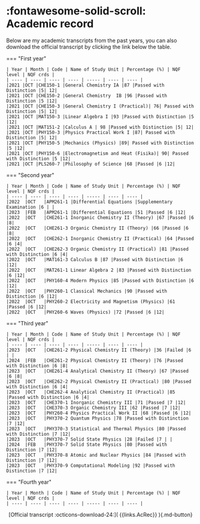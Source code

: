 :fontawesome-solid-scroll: Academic record
===============
<script>
        const myLink = "/transcript/Total_Academic_Record%20(UNISA).pdf";
</script>


Below are my academic transcripts from the past years, you can also download the official transcript by clicking the link below the table.
<script>
        document.write('<p>\
        <a href=" '+ myLink +' ">Official transcript</a>\
        </p>');
</script>

=== "First year"

    | Year | Month | Code | Name of Study Unit | Percentage (%) | NQF level | NQF crds |
    | ---- | ---- | ---- | ---- | ----- | ---- | ---- |
    |2021 |OCT |CHE150-1 |General Chemistry IA |87 |Passed with Distinction |5| 12|
    |2021 |OCT |CHE150-2 |General Chemistry  IB |96 |Passed with Distinction |5 |12|
    |2021 |OCT |CHE150-3 |General Chemistry I (Practical)| 76| Passed with Distinction |5| 12|
    |2021 |OCT |MAT150-3 |Linear Algebra I |93 |Passed with Distinction |5 |12|
    |2021 |OCT |MAT151-2 |Calculus A | 98 |Passed with Distinction |5| 12|
    |2021 |OCT |PHY150-3 |Physics Practical Work I |87| Passed with Distinction |5| 12|
    |2021 |OCT |PHY150-5 |Mechanics (Physics) |89| Passed with Distinction |5 |12|
    |2021 |OCT |PHY150-6 |Electromagnetism and Heat (Fisika)| 90| Passed with Distinction |5 |12|
    |2021 |OCT |PLS260-7 |Philosophy of Science |68 |Passed |6 |12|
 

=== "Second year"

    | Year | Month | Code | Name of Study Unit | Percentage (%) | NQF level | NQF crds |
    | ---- | ---- | ---- | ---- | ----- | ---- | ---- |
    |2022  |OCT   |APM261-1 |Differential Equations |Supplementary Examination |6 | |
    |2023  |FEB   |APM261-1 |Differential Equations |51 |Passed |6 |12|
    |2022  |OCT   |CHE261-1 Inorganic Chemistry II (Theory) |67 |Passed |6 |8|
    |2022  |OCT   |CHE261-3 Organic Chemistry II (Theory) |66 |Passed |6 |8|
    |2022  |OCT   |CHE262-1 Inorganic Chemistry II (Practical) |64 |Passed |6 |4|
    |2022  |OCT   |CHE262-3 Organic Chemistry II (Practical) |81 |Passed with Distinction |6 |4|
    |2022  |OCT   |MAT161-3 Calculus B |87 |Passed with Distinction |6 |12|
    |2022  |OCT   |MAT261-1 Linear Algebra 2 |83 |Passed with Distinction |6 |12|
    |2022  |OCT   |PHY160-4 Modern Physics |85 |Passed with Distinction |6 |12|
    |2022  |OCT   |PHY260-1 Classical Mechanics |90 |Passed with Distinction |6 |12|
    |2022  |OCT   |PHY260-2 Electricity and Magnetism (Physics) |61 |Passed |6 |12|
    |2022  |OCT   |PHY260-6 Waves (Physics) |72 |Passed |6 |12|
    

=== "Third year"

    | Year | Month | Code | Name of Study Unit | Percentage (%) | NQF level | NQF crds |
    | ---- | ---- | ---- | ---- | ----- | ---- | ---- |
    |2023  |OCT   |CHE261-2 Physical Chemistry II (Theory) |36 |Failed |6 | |
    |2024  |FEB   |CHE261-2 Physical Chemistry II (Theory) |76 |Passed with Distinction |6 |8|
    |2023  |OCT   |CHE261-4 Analytical Chemistry II (Theory) |67 |Passed |6 |8|
    |2023  |OCT   |CHE262-2 Physical Chemistry II (Practical) |80 |Passed with Distinction |6 |4|
    |2023  |OCT   |CHE262-4 Analytical Chemistry II (Practical) |85 |Passed with Distinction |6 |4|
    |2023  |OCT   |CHE370-1 Inorganic Chemistry III |71 |Passed |7 |12|
    |2023  |OCT   |CHE370-3 Organic Chemistry III |62 |Passed |7 |12|
    |2023  |OCT   |PHY260-4 Physics Practical Work II |68 |Passed |6 |12|
    |2023  |OCT   |PHY370-2 Quantum Physics |78 |Passed with Distinction |7 |12|
    |2023  |OCT   |PHY370-3 Statistical and Thermal Physics |80 |Passed with Distinction |7 |12|
    |2023  |OCT   |PHY370-7 Solid State Physics |28 |Failed |7 | |
    |2024  |FEB   |PHY370-7 Solid State Physics |80 |Passed with Distinction |7 |12|
    |2023  |OCT   |PHY370-8 Atomic and Nuclear Physics |84 |Passed with Distinction |7 |12|
    |2023  |OCT   |PHY370-9 Computational Modeling |92 |Passed with Distinction |7 |12|


=== "Fourth year"

    | Year | Month | Code | Name of Study Unit | Percentage (%) | NQF level | NQF crds |
    | ---- | ---- | ---- | ---- | ----- | ---- | ---- |

    
<center>
    [Official transcript :octicons-download-24:]( {{links.AcRec}} ){.md-button}
</center>


